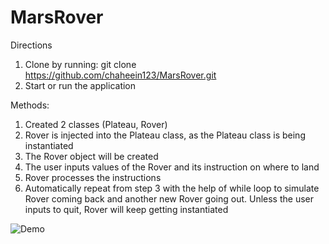# MarsRover

Directions
1) Clone by running: git clone https://github.com/chaheein123/MarsRover.git
2) Start or run the application

Methods:
1) Created 2 classes (Plateau, Rover)
2) Rover is injected into the Plateau class, as the Plateau class is being instantiated
3) The Rover object will be created
4) The user inputs values of the Rover and its instruction on where to land
5) Rover processes the instructions
6) Automatically repeat from step 3 with the help of while loop to simulate Rover coming back and another new Rover going out. Unless the user inputs to quit, Rover will keep getting instantiated

![Demo](Users/heecha/Desktop/example.gif)
